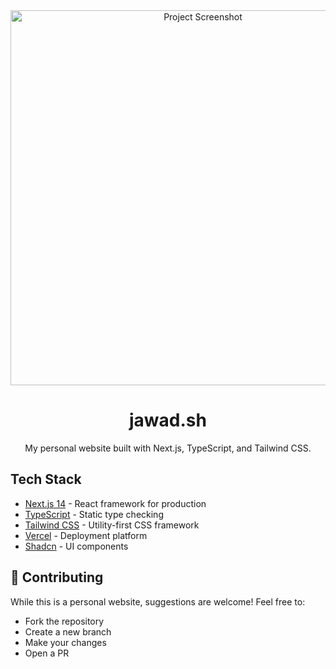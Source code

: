 <div align="center">
  <img src="https://i.ibb.co/x6cZdH1/image.png" alt="Project Screenshot" width="600" />
  
  # jawad.sh
  
  My personal website built with Next.js, TypeScript, and Tailwind CSS.
</div>

## Tech Stack

- [Next.js 14](https://nextjs.org/) - React framework for production
- [TypeScript](https://www.typescriptlang.org/) - Static type checking
- [Tailwind CSS](https://tailwindcss.com/) - Utility-first CSS framework
- [Vercel](https://vercel.com/) - Deployment platform
- [Shadcn](https://ui.shadcn.com/) - UI components

## 🤝 Contributing

While this is a personal website, suggestions are welcome! Feel free to:

- Fork the repository
- Create a new branch
- Make your changes
- Open a PR
